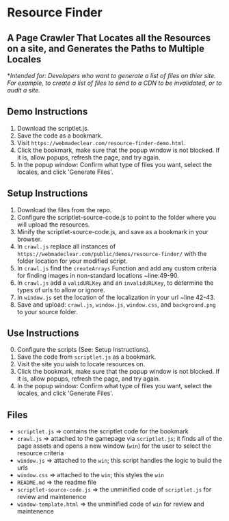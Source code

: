 Resource Finder
======

A Page Crawler That Locates all the Resources on a site, and Generates the Paths to Multiple Locales
------

**Intended for: Developers who want to generate a list of files on thier site.  For example, to create a list of files to send to a CDN to be invalidated, or to audit a site.*


Demo Instructions
------
1. Download the scriptlet.js.
2. Save the code as a bookmark.
3. Visit `https://webmadeclear.com/resource-finder-demo.html`.
4. Click the bookmark, make sure that the popup window is not blocked.  If it is, allow popups, refresh the page, and try again.
5. In the popup window: Confirm what type of files you want, select the locales, and click 'Generate Files'.

Setup Instructions
------
1. Download the files from the repo.
2. Configure the scriptlet-source-code.js to point to the folder where you will upload the resources.
3. Minify the scriptlet-source-code.js, and save as a bookmark in your browser.
4. In `crawl.js` replace all instances of `https://webmadeclear.com/public/demos/resource-finder/` with the folder location for your modified script.
5. In `crawl.js` find the `createArrays` Function and add any custom criteria for finding images in non-standard locations ~line:49-90.
6. In `crawl.js` add a `validURLKey` and an `invalidURLKey`, to determine the types of urls to allow or ignore.
7. In `window.js` set the location of the localization in your url ~line 42-43.
8. Save and upload: `crawl.js`, `window.js`, `window.css`, and `background.png` to your source folder.

Use Instructions
------
0. Configure the scripts (See: Setup Instructions).
1. Save the code from `scriptlet.js` as a bookmark.
2. Visit the site you wish to locate resources on.
3. Click the bookmark, make sure that the popup window is not blocked.  If it is, allow popups, refresh the page, and try again.
4. In the popup window: Confirm what type of files you want, select the locales, and click 'Generate Files'.

Files
------
- `scriptlet.js`  =>  contains the scriptlet code for the bookmark
- `crawl.js` => attached to the gamepage via `scriptlet.js`; it finds all of the page assets and opens a new window (`win`) for the user to select the resource criteria
- `window.js` => attached to the `win`; this script handles the logic to build the urls
- `window.css` => attached to the `win`; this styles the `win`
- `README.md` => the readme file
- `scriptlet-source-code.js` => the unminified code of `scriptlet.js` for review and maintenence
- `window-template.html` => the unminified code of `win` for review and maintenence